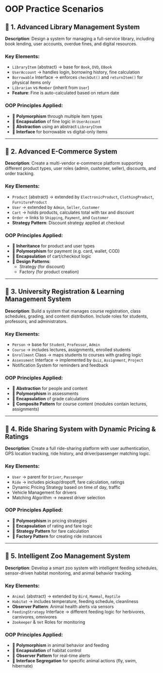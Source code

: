 # OOP Practice Scenarios

## 🔷 1. Advanced Library Management System  
**Description**: Design a system for managing a full-service library, including book lending, user accounts, overdue fines, and digital resources.

### Key Elements:
- `LibraryItem` (abstract) → base for `Book`, `DVD`, `EBook`
- `UserAccount` → handles login, borrowing history, fine calculation
- `Borrowable` Interface → enforces `checkOut()` and `returnItem()` for physical items only
- `Librarian` vs `Member` (inherit from `User`)
- **Feature**: Fine is auto-calculated based on return date

### OOP Principles Applied:
- 🔹 **Polymorphism** through multiple item types  
- 🔹 **Encapsulation** of fine logic in `UserAccount`  
- 🔹 **Abstraction** using an abstract `LibraryItem`  
- 🔹 **Interface** for borrowable vs digital-only items  

---

## 🔷 2. Advanced E-Commerce System  
**Description**: Create a multi-vendor e-commerce platform supporting different product types, user roles (admin, customer, seller), discounts, and order tracking.

### Key Elements:
- `Product` (abstract) → extended by `ElectronicProduct`, `ClothingProduct`, `FurnitureProduct`
- `User` → extended by `Admin`, `Seller`, `Customer`
- `Cart` → holds products, calculates total with tax and discount
- `Order` → links to `Shipping`, `Payment`, and `Customer`
- **Strategy Pattern**: Discount strategy applied at checkout

### OOP Principles Applied:
- 🔹 **Inheritance** for product and user types  
- 🔹 **Polymorphism** for payment (e.g. card, wallet, COD)  
- 🔹 **Encapsulation** of cart/checkout logic  
- 🔹 **Design Patterns**: 
  - Strategy (for discount) 
  - Factory (for product creation)  

---

## 🔷 3. University Registration & Learning Management System  
**Description**: Build a system that manages course registration, class schedules, grading, and content distribution. Include roles for students, professors, and administrators.

### Key Elements:
- `Person` → base for `Student`, `Professor`, `Admin`
- `Course` → includes lectures, assignments, enrolled students
- `Enrollment` Class → maps students to courses with grading logic
- `Assessment` Interface → implemented by `Quiz`, `Assignment`, `Project`
- Notification System for reminders and feedback

### OOP Principles Applied:
- 🔹 **Abstraction** for people and content  
- 🔹 **Polymorphism** in assessments  
- 🔹 **Encapsulation** of grade calculations  
- 🔹 **Composite Pattern** for course content (modules contain lectures, assignments)  

---

## 🔷 4. Ride Sharing System with Dynamic Pricing & Ratings  
**Description**: Create a full ride-sharing platform with user authentication, GPS location tracking, ride history, and driver/passenger matching logic.

### Key Elements:
- `User` → parent for `Driver`, `Passenger`
- `Ride` → includes pickup/dropoff, fare calculation, ratings
- Dynamic Pricing Strategy based on time of day, traffic
- Vehicle Management for drivers
- Matching Algorithm → nearest driver selection

### OOP Principles Applied:
- 🔹 **Polymorphism** in pricing strategies  
- 🔹 **Encapsulation** of rating and fare logic  
- 🔹 **Strategy Pattern** for fare calculation  
- 🔹 **Factory Pattern** for creating ride instances  

---

## 🔷 5. Intelligent Zoo Management System  
**Description**: Develop a smart zoo system with intelligent feeding schedules, sensor-driven habitat monitoring, and animal behavior tracking.

### Key Elements:
- `Animal` (abstract) → extended by `Bird`, `Mammal`, `Reptile`
- `Habitat` → includes temperature, feeding schedule, cleanliness
- **Observer Pattern**: Animal health alerts via sensors
- `FeedingStrategy` Interface → different feeding logic for herbivores, carnivores, omnivores
- `Zookeeper` & `Vet` Roles for monitoring

### OOP Principles Applied:
- 🔹 **Polymorphism** in animal behavior and feeding  
- 🔹 **Encapsulation** of habitat control  
- 🔹 **Observer Pattern** for real-time alerts  
- 🔹 **Interface Segregation** for specific animal actions (fly, swim, hibernate)  